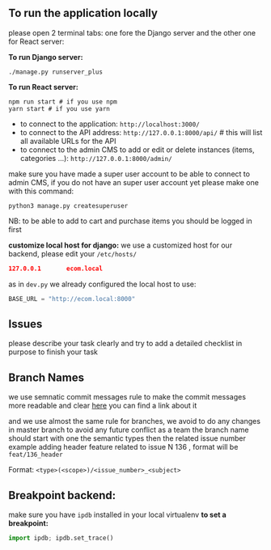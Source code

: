 ## To run the application locally

please open 2 terminal tabs:
one fore the Django server and the other one for React server:

**To run Django server:**

```console
./manage.py runserver_plus
```

**To run React server:**

```console
npm run start # if you use npm
yarn start # if you use yarn
```

- to connect to the application: `http://localhost:3000/`
- to connect to the API address: `http://127.0.0.1:8000/api/` # this will list all available URLs for the API
- to connect to the admin CMS to add or edit or delete instances (items, categories ...): `http://127.0.0.1:8000/admin/`

make sure you have made a super user account to be able to connect to admin CMS,
if you do not have an super user account yet please make one with this command:

```console
python3 manage.py createsuperuser
```

NB: to be able to add to cart and purchase items you should be logged in first

**customize local host for django:**
we use a customized host for our backend, please edit your `/etc/hosts/`

```json
127.0.0.1       ecom.local
```

as in `dev.py` we already configured the local host to use:

```python
BASE_URL = "http://ecom.local:8000"
```

## Issues

please describe your task clearly and try to add a detailed checklist in purpose to finish your task

## Branch Names

we use semnatic commit messages rule to make the commit messages more readable and clear
[here](https://gist.github.com/joshbuchea/6f47e86d2510bce28f8e7f42ae84c716) you can find a link about it

and we use almost the same rule for branches, we avoid to do any changes in master branch to avoid any future conflict as a team
the branch name should start with one the semantic types then the related issue number
example adding header feature related to issue N 136 , format will be `feat/136_header`

Format: `<type>(<scope>)/<issue_number>_<subject>`

## Breakpoint backend:

make sure you have `ipdb` installed in your local virtualenv
**to set a breakpoint:**

```python
import ipdb; ipdb.set_trace()
```
